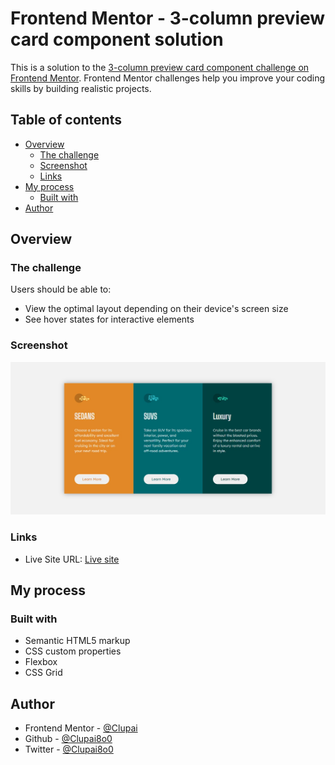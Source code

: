 # Frontend Mentor - 3-column preview card component solution

This is a solution to the [3-column preview card component challenge on Frontend Mentor](https://www.frontendmentor.io/challenges/3column-preview-card-component-pH92eAR2-). Frontend Mentor challenges help you improve your coding skills by building realistic projects. 

## Table of contents

- [Overview](#overview)
  - [The challenge](#the-challenge)
  - [Screenshot](#screenshot)
  - [Links](#links)
- [My process](#my-process)
  - [Built with](#built-with)
- [Author](#author)

## Overview

### The challenge

Users should be able to:

- View the optimal layout depending on their device's screen size
- See hover states for interactive elements

### Screenshot

![Desktop-View](./design/desktop-view.png)

### Links

- Live Site URL: [Live site](https://clupai8o0.github.io/3-column-preview-card/)

## My process

### Built with

- Semantic HTML5 markup
- CSS custom properties
- Flexbox
- CSS Grid

## Author

- Frontend Mentor - [@Clupai](https://www.frontendmentor.io/profile/Clupai8o0)
- Github - [@Clupai8o0](https://www.github.com/Clupai8o0)
- Twitter - [@Clupai8o0](https://twitter.com/Clupai8o0)
